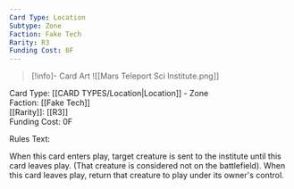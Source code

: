 ```yaml
---
Card Type: Location
Subtype: Zone
Faction: Fake Tech
Rarity: R3
Funding Cost: 0F
---
```

> [!info]- Card Art
> ![[Mars Teleport Sci Institute.png]]

Card Type: [[CARD TYPES/Location|Location]] - Zone  
Faction: [[Fake Tech]]  
[[Rarity]]: [[R3]]  
Funding Cost: 0F  

Rules Text:  

When this card enters play, target creature is sent to the institute until this card leaves play. (That creature is considered not on the battlefield).
When this card leaves play, return that creature to play under its owner's control.  